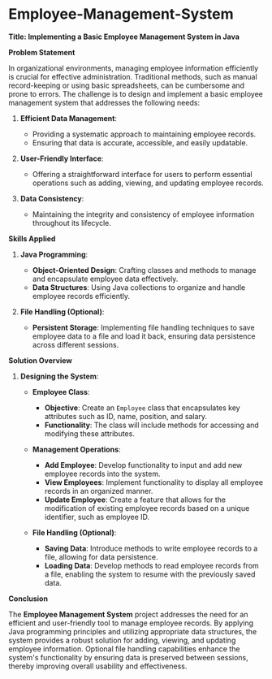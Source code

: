 # Employee-Management-System

 **Title: Implementing a Basic Employee Management System in Java**

 **Problem Statement**

In organizational environments, managing employee information efficiently is crucial for effective administration. Traditional methods, such as manual record-keeping or using basic spreadsheets, can be cumbersome and prone to errors. The challenge is to design and implement a basic employee management system that addresses the following needs:

1. **Efficient Data Management**:
   - Providing a systematic approach to maintaining employee records.
   - Ensuring that data is accurate, accessible, and easily updatable.

2. **User-Friendly Interface**:
   - Offering a straightforward interface for users to perform essential operations such as adding, viewing, and updating employee records.

3. **Data Consistency**:
   - Maintaining the integrity and consistency of employee information throughout its lifecycle.

 **Skills Applied**

1. **Java Programming**:
   - **Object-Oriented Design**: Crafting classes and methods to manage and encapsulate employee data effectively.
   - **Data Structures**: Using Java collections to organize and handle employee records efficiently.

2. **File Handling (Optional)**:
   - **Persistent Storage**: Implementing file handling techniques to save employee data to a file and load it back, ensuring data persistence across different sessions.

 **Solution Overview**

1. **Designing the System**:
   - **Employee Class**: 
     - **Objective**: Create an `Employee` class that encapsulates key attributes such as ID, name, position, and salary.
     - **Functionality**: The class will include methods for accessing and modifying these attributes.

   - **Management Operations**:
     - **Add Employee**: Develop functionality to input and add new employee records into the system.
     - **View Employees**: Implement functionality to display all employee records in an organized manner.
     - **Update Employee**: Create a feature that allows for the modification of existing employee records based on a unique identifier, such as employee ID.

   - **File Handling (Optional)**:
     - **Saving Data**: Introduce methods to write employee records to a file, allowing for data persistence.
     - **Loading Data**: Develop methods to read employee records from a file, enabling the system to resume with the previously saved data.

 **Conclusion**

The **Employee Management System** project addresses the need for an efficient and user-friendly tool to manage employee records. By applying Java programming principles and utilizing appropriate data structures, the system provides a robust solution for adding, viewing, and updating employee information. Optional file handling capabilities enhance the system's functionality by ensuring data is preserved between sessions, thereby improving overall usability and effectiveness.

